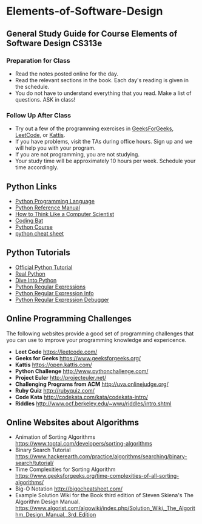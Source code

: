 # Elements-of-Software-Design




## General Study Guide for Course Elements of Software Design CS313e

### Preparation for Class
* Read the notes posted online for the day.
* Read the relevant sections in the book. Each day's reading is given in the schedule.
* You do not have to understand everything that you read. Make a list of questions. ASK in class!

### Follow Up After Class
* Try out a few of the programming exercises in [GeeksForGeeks](https://www.geeksforgeeks.org/), [LeetCode](https://leetcode.com/), or [Kattis](https://open.kattis.com/).
* If you have problems, visit the TAs during office hours. Sign up and we will help you with your program.
* If you are not programming, you are not studying.
* Your study time will be approximately 10 hours per week. Schedule your time accordingly.



## Python Links

* [Python Programming Language](http://www.python.org/)
* [Python Reference Manual](http://docs.python.org/py3k)
* [How to Think Like a Computer Scientist](http://www.greenteapress.com/thinkpython/thinkCSpy.pdf)
* [Coding Bat](http://codingbat.com/)
* [Python Course](https://www.python-course.eu/index.php)
* [python cheat sheet](https://www.pythoncheatsheet.org/)


## Python Tutorials

* [Official Python Tutorial](https://docs.python.org/3/tutorial/)
* [Real Python](https://realpython.com/)
* [Dive Into Python](https://realpython.com/)
* [Python Regular Expressions](http://docs.python.org/3/howto/regex.html)
* [Python Regular Expression Info](http://www.regular-expressions.info/python.html)
* [Python Regular Expression Debugger](http://kodos.sourceforge.net/home.html)



## Online Programming Challenges

The following websites provide a good set of programming challenges that you can use to improve your programming knowledge and expericence. 

* **Leet Code** https://leetcode.com/
* **Geeks for Geeks** https://www.geeksforgeeks.org/
* **Kattis** https://open.kattis.com/
* **Python Challenge** http://www.pythonchallenge.com/
* **Project Euler** http://projecteuler.net/
* **Challenging Programs from ACM**  http://uva.onlinejudge.org/
* **Ruby Quiz** http://rubyquiz.com/
* **Code Kata** http://codekata.com/kata/codekata-intro/
* **Riddles** http://www.ocf.berkeley.edu/~wwu/riddles/intro.shtml


## Online Websites about Algorithms

* Animation of Sorting Algorithms https://www.toptal.com/developers/sorting-algorithms
* Binary Search Tutorial https://www.hackerearth.com/practice/algorithms/searching/binary-search/tutorial/
* Time Complexities for Sorting Algorithm https://www.geeksforgeeks.org/time-complexities-of-all-sorting-algorithms/
* Big-O Notation http://bigocheatsheet.com/
* Example Solution Wiki for the Book third edition of Steven Skiena's The Algorithm Design Manual. https://www.algorist.com/algowiki/index.php/Solution_Wiki,_The_Algorithm_Design_Manual,_3rd_Edition













